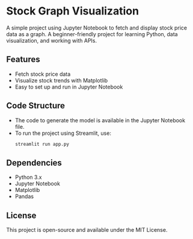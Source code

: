# Stock Graph Visualization

A simple project using Jupyter Notebook to fetch and display stock price data as a graph. A beginner-friendly project for learning Python, data visualization, and working with APIs.

## Features
- Fetch stock price data
- Visualize stock trends with Matplotlib
- Easy to set up and run in Jupyter Notebook

## Code Structure
- The code to generate the model is available in the Jupyter Notebook file.
- To run the project using Streamlit, use:
  ```sh
  streamlit run app.py
  ```

## Dependencies
- Python 3.x
- Jupyter Notebook
- Matplotlib
- Pandas

## License
This project is open-source and available under the MIT License.


